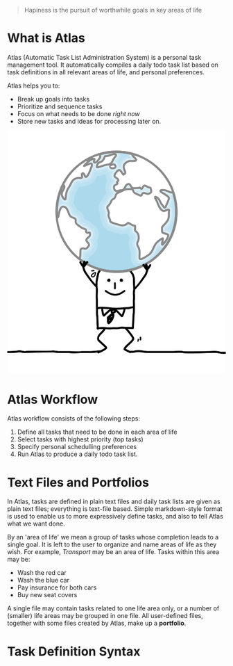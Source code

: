 > Hapiness is the pursuit of worthwhile goals in key areas of life

# What is Atlas

Atlas (Automatic Task List Administration System) is a personal task management tool. It automatically compiles a daily todo task list based on task definitions in all relevant areas of life, and personal preferences.

Atlas helps you to:

* Break up goals into tasks
* Prioritize and sequence tasks
* Focus on what needs to be done _right now_
* Store new tasks and ideas for processing later on.
 
![docs/images/1375061.png](docs/images/1375061.png)

# Atlas Workflow

Atlas workflow consists of the following steps:

1. Define all tasks that need to be done in each area of life
2. Select tasks with highest priority (top tasks) 
3. Specify personal schedulling preferences
4. Run Atlas to produce a daily todo task list.

# Text Files and Portfolios

In Atlas, tasks are defined in plain text files and daily task lists are given as plain text files; everything is text-file based. Simple markdown-style format is used to enable us to more expressively define tasks, and also to tell Atlas what we want done.

By an 'area of life' we mean a group of tasks whose completion leads to a single goal. It is left to the user to organize and name areas of life as they wish. For example, _Transport_ may be an area of life. Tasks within this area may be:

* Wash the red car
* Wash the blue car
* Pay insurance for both cars
* Buy new seat covers

A single file may contain tasks related to one life area only, or a number of (smaller) life areas may be grouped in one file. All user-defined files, together with some files created by Atlas, make up a **portfolio**.

# Task Definition Syntax



